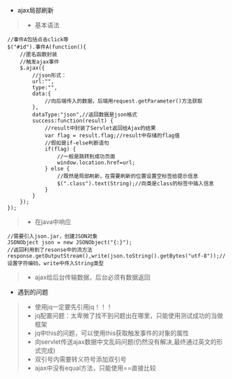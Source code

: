 *	ajax局部刷新
>	*	基本语法
```
//事件A包括点击click等
$("#id").事件A(function(){
	//匿名函数封装
	//触发ajax事件
	$.ajax({
		//json形式：
		url:"",
		type:"",
		data:{
			//向后端传入的数据，后端用request.getParameter()方法获取
		},
		dataType:"json",//返回数据是json格式
		success:function(result) {
			//result中封装了Servlet返回给Ajax的结果
			var flag = result.flag;//result中存储的flag值
			//假如是if-else判断语句
			if(flag) {
				//一般是跳转到成功页面
				window.location.href=url;
			} else {
				//既然是局部刷新，在需要刷新的位置设置空标签给提示信息
				$(".class").text(String);//向类是class的标签中插入信息
			}
		}
	});
});
```
>	*	在java中响应
```
//需要引入json.jar，创建JSON对象
JSONObject json = new JSONObject("{:}");
//返回利用到了resonse中的流方法
response.getOutputStream(),write(json.toString().getBytes("utf-8"));//设置字符编码，write中传入String类型
```
>	*	ajax给后台传输数据，后台必须有数据返回

*	遇到的问题
>	*	使用jq一定要先引用jq！！！
>	*	jq配置问题：太卑微了找不到问题出在哪里，只能使用测试成功的当做框架
>	*	jq中this的问题，可以使用this获取触发事件的对象的属性
>	*	向servlet传送ajax数据中文乱码问题(仍然没有解决,最终通过英文的形式完成)
>	*	双引号内需要转义符号添加双引号
>	*	ajax中没有equal方法，只能使用==直接比较